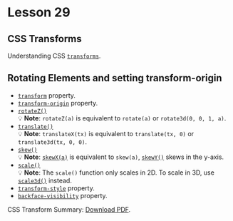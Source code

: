 # Lesson 29

## CSS Transforms

Understanding CSS [`transforms`](https://developer.mozilla.org/en-US/docs/Web/CSS/CSS_Transforms/Using_CSS_transforms).

## Rotating Elements and setting transform-origin

- [`transform`](https://developer.mozilla.org/en-US/docs/Web/CSS/transform) property.
- [`transform-origin`](https://developer.mozilla.org/en-US/docs/Web/CSS/transform-origin) property.
- [`rotateZ()`](https://developer.mozilla.org/en-US/docs/Web/CSS/transform-function/rotateZ)<br>
  :bulb: **Note**: `rotateZ(a)` is equivalent to `rotate(a)` or `rotate3d(0, 0, 1, a)`.
- [`translate()`](https://developer.mozilla.org/en-US/docs/Web/CSS/transform-function/translate)<br>
  :bulb: **Note**: `translateX(tx)` is equivalent to `translate(tx, 0)` or `translate3d(tx, 0, 0)`.
- [`skew()`](https://developer.mozilla.org/en-US/docs/Web/CSS/transform-function/skew)<br>
  :bulb: **Note**: [`skewX(a)`](https://developer.mozilla.org/en-US/docs/Web/CSS/transform-function/skewX) is equivalent to `skew(a)`, [`skewY()`](https://developer.mozilla.org/en-US/docs/Web/CSS/transform-function/skewY) skews in the y-axis.
- [`scale()`](https://developer.mozilla.org/en-US/docs/Web/CSS/transform-function/scale)<br>
  :bulb: **Note**: The `scale()` function only scales in 2D. To scale in 3D, use [`scale3d()`](https://developer.mozilla.org/en-US/docs/Web/CSS/transform-function/scale3d) instead.
- [`transform-style`](https://developer.mozilla.org/en-US/docs/Web/CSS/transform-style) property.
- [`backface-visibility`](https://developer.mozilla.org/en-US/docs/Web/CSS/backface-visibility) property.

<p>CSS Transform Summary: <a href="css-transform-summary.pdf">Download PDF</a>.</p></embed>
